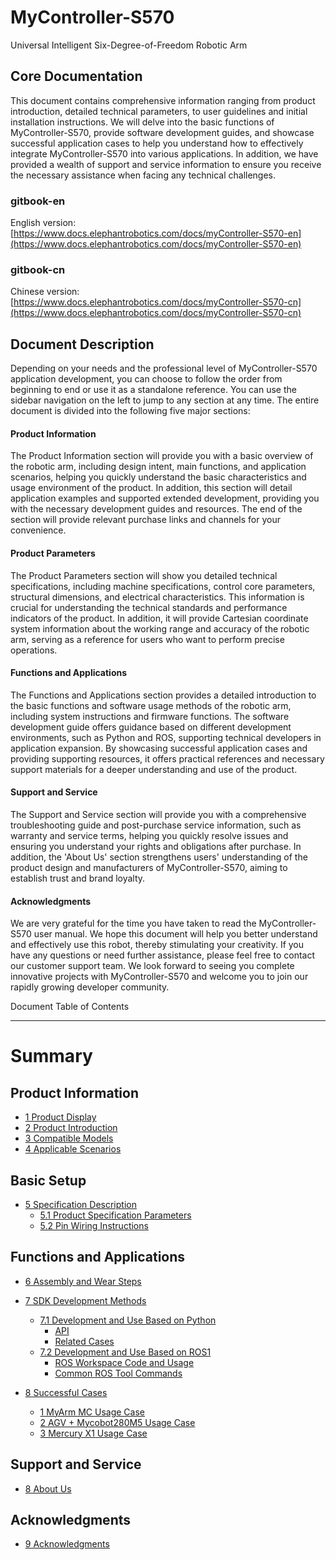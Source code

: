 # MyController-S570
Universal Intelligent Six-Degree-of-Freedom Robotic Arm

Core Documentation
---

This document contains comprehensive information ranging from product introduction, detailed technical parameters, to user guidelines and initial installation instructions. We will delve into the basic functions of MyController-S570, provide software development guides, and showcase successful application cases to help you understand how to effectively integrate MyController-S570 into various applications. In addition, we have provided a wealth of support and service information to ensure you receive the necessary assistance when facing any technical challenges.
### gitbook-en
English version: [https://www.docs.elephantrobotics.com/docs/myController-S570-en](https://www.docs.elephantrobotics.com/docs/myController-S570-en)
### gitbook-cn
Chinese version: [https://www.docs.elephantrobotics.com/docs/myController-S570-cn](https://www.docs.elephantrobotics.com/docs/myController-S570-cn)

Document Description
---

Depending on your needs and the professional level of MyController-S570 application development, you can choose to follow the order from beginning to end or use it as a standalone reference. You can use the sidebar navigation on the left to jump to any section at any time. The entire document is divided into the following five major sections:

#### Product Information
The Product Information section will provide you with a basic overview of the robotic arm, including design intent, main functions, and application scenarios, helping you quickly understand the basic characteristics and usage environment of the product. In addition, this section will detail application examples and supported extended development, providing you with the necessary development guides and resources. The end of the section will provide relevant purchase links and channels for your convenience.

#### Product Parameters
The Product Parameters section will show you detailed technical specifications, including machine specifications, control core parameters, structural dimensions, and electrical characteristics. This information is crucial for understanding the technical standards and performance indicators of the product. In addition, it will provide Cartesian coordinate system information about the working range and accuracy of the robotic arm, serving as a reference for users who want to perform precise operations.

#### Functions and Applications
The Functions and Applications section provides a detailed introduction to the basic functions and software usage methods of the robotic arm, including system instructions and firmware functions. The software development guide offers guidance based on different development environments, such as Python and ROS, supporting technical developers in application expansion. By showcasing successful application cases and providing supporting resources, it offers practical references and necessary support materials for a deeper understanding and use of the product.

#### Support and Service
The Support and Service section will provide you with a comprehensive troubleshooting guide and post-purchase service information, such as warranty and service terms, helping you quickly resolve issues and ensuring you understand your rights and obligations after purchase. In addition, the 'About Us' section strengthens users' understanding of the product design and manufacturers of MyController-S570, aiming to establish trust and brand loyalty.

#### Acknowledgments
We are very grateful for the time you have taken to read the MyController-S570 user manual. We hope this document will help you better understand and effectively use this robot, thereby stimulating your creativity. If you have any questions or need further assistance, please feel free to contact our customer support team. We look forward to seeing you complete innovative projects with MyController-S570 and welcome you to join our rapidly growing developer community.


Document Table of Contents

---


# Summary

## Product Information
  - [1 Product Display]()
  - [2 Product Introduction]()
  - [3 Compatible Models]()
  - [4 Applicable Scenarios]()

## Basic Setup
  - [5 Specification Description]()
    - [5.1 Product Specification Parameters]()
    - [5.2 Pin Wiring Instructions]()

## Functions and Applications
  - [6 Assembly and Wear Steps](4-FunctionsAndApplications/6-SDKDevelopment/6.1-S570/Wayofwearing.md)
  - [7 SDK Development Methods](4-FunctionsAndApplications/6-SDKDevelopment/README.md)
    - [7.1 Development and Use Based on Python](4-FunctionsAndApplications/6-SDKDevelopment/5.1-BasedOnPythonDevelopmentAndUse/1_download.md)
      - [API](4-FunctionsAndApplications/6-SDKDevelopment/5.1-BasedOnPythonDevelopmentAndUse/2_API.md)
      - [Related Cases](4-FunctionsAndApplications/6-SDKDevelopment/5.1-BasedOnPythonDevelopmentAndUse/3_example.md)
    - [7.2 Development and Use Based on ROS1](4-FunctionsAndApplications/6-SDKDevelopment/5.2-DevelopmentAndUseBasedOnROS1/1_download.md)
      - [ROS Workspace Code and Usage](4-FunctionsAndApplications/6-SDKDevelopment/5.2-DevelopmentAndUseBasedOnROS1/2_workcode.md)
      - [Common ROS Tool Commands](4-FunctionsAndApplications/6-SDKDevelopment/5.2-DevelopmentAndUseBasedOnROS1/3_ROScode.md)

  - [8 Successful Cases](4-FunctionsAndApplications/7-SuccessfulCases/MC_control.md)
    * [1 MyArm MC Usage Case](4-FunctionsAndApplications/7-SuccessfulCases/MC_control.md)
    * [2 AGV + Mycobot280M5 Usage Case](4-FunctionsAndApplications/7-SuccessfulCases/agv_control.md)
    * [3 Mercury X1 Usage Case](4-FunctionsAndApplications/7-SuccessfulCases/x1_control.md)


## Support and Service

  - [8 About Us](5-SupportAndService/5-SupportAndService.md)

## Acknowledgments

  - [9 Acknowledgments](6-Acknowledgments/6-Acknowledgments.md)
